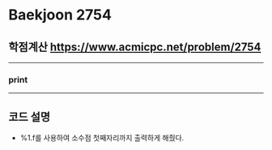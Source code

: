 Baekjoon 2754
=============
학점계산  <https://www.acmicpc.net/problem/2754>
---------------
- - -
### print
- - -
## 코드 설명
- %1.f를 사용하여 소수점 첫째자리까지 출력하게 해줬다.
